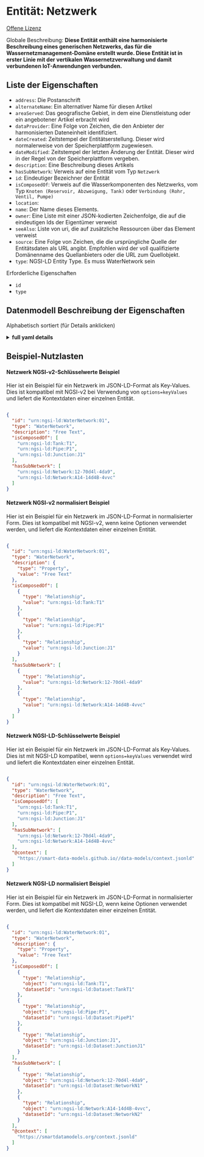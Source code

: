 Entität: Netzwerk  
=================  
[Offene Lizenz](https://github.com/smart-data-models//dataModel.WaterDistributionManagementEPANET/blob/master/Network/LICENSE.md)  
Globale Beschreibung: **Diese Entität enthält eine harmonisierte Beschreibung eines generischen Netzwerks, das für die Wassernetzmanagement-Domäne erstellt wurde. Diese Entität ist in erster Linie mit der vertikalen Wassernetzverwaltung und damit verbundenen IoT-Anwendungen verbunden.**  

## Liste der Eigenschaften  

- `address`: Die Postanschrift  - `alternateName`: Ein alternativer Name für diesen Artikel  - `areaServed`: Das geografische Gebiet, in dem eine Dienstleistung oder ein angebotener Artikel erbracht wird  - `dataProvider`: Eine Folge von Zeichen, die den Anbieter der harmonisierten Dateneinheit identifiziert.  - `dateCreated`: Zeitstempel der Entitätserstellung. Dieser wird normalerweise von der Speicherplattform zugewiesen.  - `dateModified`: Zeitstempel der letzten Änderung der Entität. Dieser wird in der Regel von der Speicherplattform vergeben.  - `description`: Eine Beschreibung dieses Artikels  - `hasSubNetwork`: Verweis auf eine Entität vom Typ `Netzwerk`  - `id`: Eindeutiger Bezeichner der Entität  - `isComposedOf`: Verweis auf die Wasserkomponenten des Netzwerks, vom Typ `Knoten (Reservoir, Abzweigung, Tank)` oder `Verbindung (Rohr, Ventil, Pumpe)`  - `location`:   - `name`: Der Name dieses Elements.  - `owner`: Eine Liste mit einer JSON-kodierten Zeichenfolge, die auf die eindeutigen Ids der Eigentümer verweist  - `seeAlso`: Liste von uri, die auf zusätzliche Ressourcen über das Element verweist  - `source`: Eine Folge von Zeichen, die die ursprüngliche Quelle der Entitätsdaten als URL angibt. Empfohlen wird der voll qualifizierte Domänenname des Quellanbieters oder die URL zum Quellobjekt.  - `type`: NGSI-LD Entity Type. Es muss WaterNetwork sein    
Erforderliche Eigenschaften  
- `id`  - `type`  ## Datenmodell Beschreibung der Eigenschaften  
Alphabetisch sortiert (für Details anklicken)  
<details><summary><strong>full yaml details</strong></summary>    
```yaml  
Network:    
  description: 'This entity contains a harmonised description of a generic network made for the Water Network Management domain. This entity is primarily associated with the water network management vertical and related IoT applications.'    
  properties:    
    address:    
      description: 'The mailing address'    
      properties:    
        addressCountry:    
          description: 'Property. The country. For example, Spain. Model:''https://schema.org/addressCountry'''    
          type: string    
        addressLocality:    
          description: 'Property. The locality in which the street address is, and which is in the region. Model:''https://schema.org/addressLocality'''    
          type: string    
        addressRegion:    
          description: 'Property. The region in which the locality is, and which is in the country. Model:''https://schema.org/addressRegion'''    
          type: string    
        areaServed:    
          description: 'Property. The geographic area where a service or offered item is provided. Model:''https://schema.org/areaServed'''    
          type: string    
        postOfficeBoxNumber:    
          description: 'Property. The post office box number for PO box addresses. For example, Spain. Model:''https://schema.org/postOfficeBoxNumber'''    
          type: string    
        postalCode:    
          description: 'Property. The postal code. For example, Spain. Model:''https://schema.org/https://schema.org/postalCode'''    
          type: string    
        streetAddress:    
          description: 'Property. The street address. Model:''https://schema.org/streetAddress'''    
          type: string    
      type: Property    
      x-ngsi:    
        model: https://schema.org/address    
    alternateName:    
      description: 'An alternative name for this item'    
      type: Property    
    areaServed:    
      description: 'The geographic area where a service or offered item is provided'    
      type: Property    
      x-ngsi:    
        model: https://schema.org/Text    
    dataProvider:    
      description: 'A sequence of characters identifying the provider of the harmonised data entity.'    
      type: Property    
    dateCreated:    
      description: 'Entity creation timestamp. This will usually be allocated by the storage platform.'    
      format: date-time    
      type: Property    
    dateModified:    
      description: 'Timestamp of the last modification of the entity. This will usually be allocated by the storage platform.'    
      format: date-time    
      type: Property    
    description:    
      description: 'A description of this item'    
      type: Property    
    hasSubNetwork:    
      description: 'Reference to an entity of type `Network`'    
      items:    
        anyOf:    
          - maxLength: 256    
            minLength: 1    
            pattern: ^[\w\-\.\{\}\$\+\*\[\]`|~^@!,:\\]+$    
            type: string    
          - format: uri    
            type: string    
      type: Relationship    
      x-ngsi:    
        model: https://schema.org/Text    
    id:    
      anyOf: &network_-_properties_-_owner_-_items_-_anyof    
        - description: 'Property. Identifier format of any NGSI entity'    
          maxLength: 256    
          minLength: 1    
          pattern: ^[\w\-\.\{\}\$\+\*\[\]`|~^@!,:\\]+$    
          type: string    
        - description: 'Property. Identifier format of any NGSI entity'    
          format: uri    
          type: string    
      description: 'Unique identifier of the entity'    
      type: Property    
    isComposedOf:    
      description: 'Reference to the water component entities of the network, of type `Node (Reservoir, Junction, Tank)` or `Link (Pipe, Valve, Pump)`'    
      items:    
        anyOf:    
          - maxLength: 256    
            minLength: 1    
            pattern: ^[\w\-\.\{\}\$\+\*\[\]`|~^@!,:\\]+$    
            type: string    
          - format: uri    
            type: string    
      type: Relationship    
    location:    
      $id: https://geojson.org/schema/Geometry.json    
      $schema: "http://json-schema.org/draft-07/schema#"    
      oneOf:    
        - properties:    
            bbox:    
              items:    
                type: number    
              minItems: 4    
              type: array    
            coordinates:    
              items:    
                type: number    
              minItems: 2    
              type: array    
            type:    
              enum:    
                - Point    
              type: string    
          required:    
            - type    
            - coordinates    
          title: 'GeoJSON Point'    
          type: object    
        - properties:    
            bbox:    
              items:    
                type: number    
              minItems: 4    
              type: array    
            coordinates:    
              items:    
                items:    
                  type: number    
                minItems: 2    
                type: array    
              minItems: 2    
              type: array    
            type:    
              enum:    
                - LineString    
              type: string    
          required:    
            - type    
            - coordinates    
          title: 'GeoJSON LineString'    
          type: object    
        - properties:    
            bbox:    
              items:    
                type: number    
              minItems: 4    
              type: array    
            coordinates:    
              items:    
                items:    
                  items:    
                    type: number    
                  minItems: 2    
                  type: array    
                minItems: 4    
                type: array    
              type: array    
            type:    
              enum:    
                - Polygon    
              type: string    
          required:    
            - type    
            - coordinates    
          title: 'GeoJSON Polygon'    
          type: object    
        - properties:    
            bbox:    
              items:    
                type: number    
              minItems: 4    
              type: array    
            coordinates:    
              items:    
                items:    
                  type: number    
                minItems: 2    
                type: array    
              type: array    
            type:    
              enum:    
                - MultiPoint    
              type: string    
          required:    
            - type    
            - coordinates    
          title: 'GeoJSON MultiPoint'    
          type: object    
        - properties:    
            bbox:    
              items:    
                type: number    
              minItems: 4    
              type: array    
            coordinates:    
              items:    
                items:    
                  items:    
                    type: number    
                  minItems: 2    
                  type: array    
                minItems: 2    
                type: array    
              type: array    
            type:    
              enum:    
                - MultiLineString    
              type: string    
          required:    
            - type    
            - coordinates    
          title: 'GeoJSON MultiLineString'    
          type: object    
        - properties:    
            bbox:    
              items:    
                type: number    
              minItems: 4    
              type: array    
            coordinates:    
              items:    
                items:    
                  items:    
                    items:    
                      type: number    
                    minItems: 2    
                    type: array    
                  minItems: 4    
                  type: array    
                type: array    
              type: array    
            type:    
              enum:    
                - MultiPolygon    
              type: string    
          required:    
            - type    
            - coordinates    
          title: 'GeoJSON MultiPolygon'    
          type: object    
      title: 'GeoJSON Geometry'    
    name:    
      description: 'The name of this item.'    
      type: Property    
    owner:    
      description: 'A List containing a JSON encoded sequence of characters referencing the unique Ids of the owner(s)'    
      items:    
        anyOf: *network_-_properties_-_owner_-_items_-_anyof    
        description: 'Property. Unique identifier of the entity'    
      type: Property    
    seeAlso:    
      description: 'list of uri pointing to additional resources about the item'    
      oneOf:    
        - items:    
            - format: uri    
              type: string    
          minItems: 1    
          type: array    
        - format: uri    
          type: string    
      type: Property    
    source:    
      description: 'A sequence of characters giving the original source of the entity data as a URL. Recommended to be the fully qualified domain name of the source provider, or the URL to the source object.'    
      type: Property    
    type:    
      description: 'NGSI-LD Entity Type. It has to be WaterNetwork'    
      enum:    
        - WaterNetwork    
      type: Property    
  required:    
    - id    
    - type    
  type: object    
```  
</details>    
## Beispiel-Nutzlasten  
#### Netzwerk NGSI-v2-Schlüsselwerte Beispiel  
Hier ist ein Beispiel für ein Netzwerk im JSON-LD-Format als Key-Values. Dies ist kompatibel mit NGSI-v2 bei Verwendung von `options=keyValues` und liefert die Kontextdaten einer einzelnen Entität.  
```json  
{  
  "id": "urn:ngsi-ld:WaterNetwork:01",  
  "type": "WaterNetwork",  
  "description": "Free Text",  
  "isComposedOf": [  
    "urn:ngsi-ld:Tank:T1",  
    "urn:ngsi-ld:Pipe:P1",  
    "urn:ngsi-ld:Junction:J1"  
  ],  
  "hasSubNetwork": [  
    "urn:ngsi-ld:Network:12-70d4l-4da9",  
    "urn:ngsi-ld:Network:A14-14d4B-4vvc"  
  ]  
}  
```  
#### Netzwerk NGSI-v2 normalisiert Beispiel  
Hier ist ein Beispiel für ein Netzwerk im JSON-LD-Format in normalisierter Form. Dies ist kompatibel mit NGSI-v2, wenn keine Optionen verwendet werden, und liefert die Kontextdaten einer einzelnen Entität.  
```json  
{  
  "id": "urn:ngsi-ld:WaterNetwork:01",  
  "type": "WaterNetwork",  
  "description": {  
    "type": "Property",  
    "value": "Free Text"  
  },  
  "isComposedOf": [  
    {  
      "type": "Relationship",  
      "value": "urn:ngsi-ld:Tank:T1"  
    },  
    {  
      "type": "Relationship",  
      "value": "urn:ngsi-ld:Pipe:P1"  
    },  
    {  
      "type": "Relationship",  
      "value": "urn:ngsi-ld:Junction:J1"  
    }  
  ],  
  "hasSubNetwork": [  
    {  
      "type": "Relationship",  
      "value": "urn:ngsi-ld:Network:12-70d4l-4da9"  
    },  
    {  
      "type": "Relationship",  
      "value": "urn:ngsi-ld:Network:A14-14d4B-4vvc"  
    }  
  ]  
}  
```  
#### Netzwerk NGSI-LD-Schlüsselwerte Beispiel  
Hier ist ein Beispiel für ein Netzwerk im JSON-LD-Format als Key-Values. Dies ist mit NGSI-LD kompatibel, wenn `options=keyValues` verwendet wird und liefert die Kontextdaten einer einzelnen Entität.  
```json  
{  
  "id": "urn:ngsi-ld:WaterNetwork:01",  
  "type": "WaterNetwork",  
  "description": "Free Text",  
  "isComposedOf": [  
    "urn:ngsi-ld:Tank:T1",  
    "urn:ngsi-ld:Pipe:P1",  
    "urn:ngsi-ld:Junction:J1"  
  ],  
  "hasSubNetwork": [  
    "urn:ngsi-ld:Network:12-70d4l-4da9",  
    "urn:ngsi-ld:Network:A14-14d4B-4vvc"  
  ],  
  "@context": [  
    "https://smart-data-models.github.io//data-models/context.jsonld"  
  ]  
}  
```  
#### Netzwerk NGSI-LD normalisiert Beispiel  
Hier ist ein Beispiel für ein Netzwerk im JSON-LD-Format in normalisierter Form. Dies ist kompatibel mit NGSI-LD, wenn keine Optionen verwendet werden, und liefert die Kontextdaten einer einzelnen Entität.  
```json  
{  
  "id": "urn:ngsi-ld:WaterNetwork:01",  
  "type": "WaterNetwork",  
  "description": {  
    "type": "Property",  
    "value": "Free Text"  
  },  
  "isComposedOf": [  
    {  
      "type": "Relationship",  
      "object": "urn:ngsi-ld:Tank:T1",  
      "datasetId": "urn:ngsi-ld:Dataset:TankT1"  
    },  
    {  
      "type": "Relationship",  
      "object": "urn:ngsi-ld:Pipe:P1",  
      "datasetId": "urn:ngsi-ld:Dataset:PipeP1"  
    },  
    {  
      "type": "Relationship",  
      "object": "urn:ngsi-ld:Junction:J1",  
      "datasetId": "urn:ngsi-ld:Dataset:JunctionJ1"  
    }  
  ],  
  "hasSubNetwork": [  
    {  
      "type": "Relationship",  
      "object": "urn:ngsi-ld:Network:12-70d4l-4da9",  
      "datasetId": "urn:ngsi-ld:Dataset:NetworkN1"  
    },  
    {  
      "type": "Relationship",  
      "object": "urn:ngsi-ld:Network:A14-14d4B-4vvc",  
      "datasetId": "urn:ngsi-ld:Dataset:NetworkN2"  
    }  
  ],  
  "@context": [  
    "https://smartdatamodels.org/context.jsonld"  
  ]  
}  
```  
